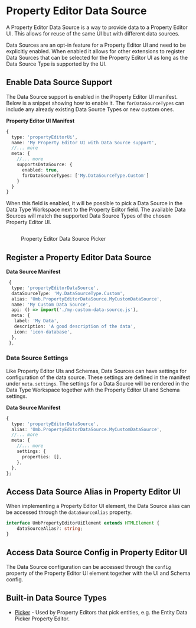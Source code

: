 # Property Editor Data Source

A Property Editor Data Source is a way to provide data to a Property Editor UI. This allows for reuse of the same UI but with different data sources.

Data Sources are an opt-in feature for a Property Editor UI and need to be explicitly enabled. When enabled it allows for other extensions to register Data Sources that can be selected for the Property Editor UI as long as the Data Source Type is supported by the UI.

## Enable Data Source Support

The Data Source support is enabled in the Property Editor UI manifest. Below is a snippet showing how to enable it. The `forDataSourceTypes` can include any already existing Data Source Types or new custom ones.

**Property Editor UI Manifest**

```typescript
{
  type: 'propertyEditorUi',
  name: 'My Property Editor UI with Data Source support',
  //... more
  meta: {
    //... more
    supportsDataSource: {
      enabled: true,
      forDataSourceTypes: ['My.DataSourceType.Custom']
    }
  }
}
```

When this field is enabled, it will be possible to pick a Data Source in the Data Type Workspace next to the Property Editor field. The available Data Sources will match the supported Data Source Types of the chosen Property Editor UI.

<figure><img src="../.gitbook/assets/umbraco-docs-data-type-property-editor-data-source.png" alt=""><figcaption><p>Property Editor Data Source Picker</p></figcaption></figure>

## Register a Property Editor Data Source

**Data Source Manifest**

```typescript
 {
  type: 'propertyEditorDataSource',
  dataSourceType: 'My.DataSourceType.Custom',
  alias: 'Umb.PropertyEditorDataSource.MyCustomDataSource',
  name: 'My Custom Data Source',
  api: () => import('./my-custom-data-source.js'),
  meta: {
   label: 'My Data',
   description: 'A good description of the data',
   icon: 'icon-database',
  },
 },
```

### Data Source Settings

Like Property Editor UIs and Schemas, Data Sources can have settings for configuration of the data source. These settings are defined in the manifest under `meta.settings`. The settings for a Data Source will be rendered in the Data Type Workspace together with the Property Editor UI and Schema settings.

**Data Source Manifest**

```typescript
{
  type: 'propertyEditorDataSource',
  alias: 'Umb.PropertyEditorDataSource.MyCustomDataSource',
  //... more
  meta: {
    //... more
    settings: {
      properties: [],
    },
  },
};
```

## Access Data Source Alias in Property Editor UI

When implementing a Property Editor UI element, the Data Source alias can be accessed through the `dataSourceAlias` property.

```typescript
interface UmbPropertyEditorUiElement extends HTMLElement {
    dataSourceAlias?: string;
}
```

## Access Data Source Config in Property Editor UI

The Data Source configuration can be accessed through the `config` property of the Property Editor UI element together with the UI and Schema config.

## Built-in Data Source Types

-   [Picker](../data-source-types/picker/README.md) - Used by Property Editors that pick entities, e.g. the Entity Data Picker Property Editor.
